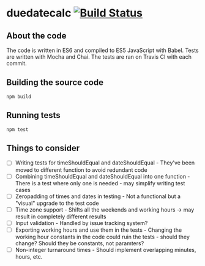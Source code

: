 # duedatecalc [![Build Status](https://travis-ci.org/vimtaai/duedatecalc.svg?branch=master)](https://travis-ci.org/vimtaai/duedatecalc)

## About the code

The code is written in ES6 and compiled to ES5 JavaScript with Babel. Tests are written with Mocha and Chai. The tests are ran on Travis CI with each commit.

## Building the source code

```
npm build
```

## Running tests

```
npm test
```

## Things to consider

- [ ] Writing tests for timeShouldEqual and dateShouldEqual - They've been moved to different function to avoid redundant code
- [ ] Combining timeShouldEqual and dateShouldEqual into one function -There is a test where only one is needed - may simplify writing test cases
- [ ] Zeropadding of times and dates in testing - Not a functional but a "visual" upgrade to the test code
- [ ] Time zone support - Shifts all the weekends and working hours -> may result in completely different results
- [ ] Input validation - Handled by issue tracking system?
- [ ] Exporting working hours and use them in the tests - Changing the working hour constants in the code could ruin the tests - should they change? Should they be constants, not paramters?
- [ ] Non-integer turnaround times - Should implement overlapping minutes, hours, etc.